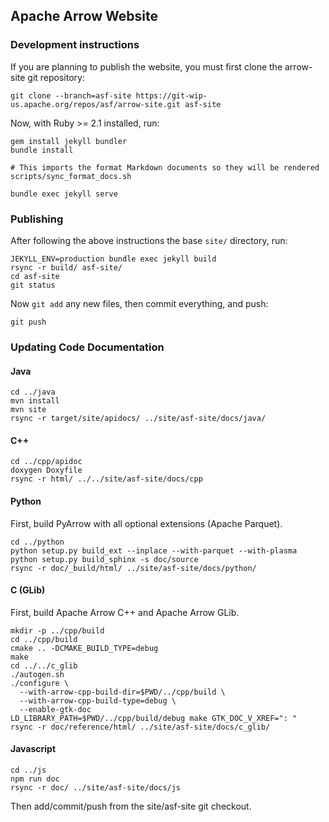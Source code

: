 <!---
  Licensed to the Apache Software Foundation (ASF) under one
  or more contributor license agreements.  See the NOTICE file
  distributed with this work for additional information
  regarding copyright ownership.  The ASF licenses this file
  to you under the Apache License, Version 2.0 (the
  "License"); you may not use this file except in compliance
  with the License.  You may obtain a copy of the License at

    http://www.apache.org/licenses/LICENSE-2.0

  Unless required by applicable law or agreed to in writing,
  software distributed under the License is distributed on an
  "AS IS" BASIS, WITHOUT WARRANTIES OR CONDITIONS OF ANY
  KIND, either express or implied.  See the License for the
  specific language governing permissions and limitations
  under the License.
-->

## Apache Arrow Website

### Development instructions

If you are planning to publish the website, you must first clone the arrow-site
git repository:

```shell
git clone --branch=asf-site https://git-wip-us.apache.org/repos/asf/arrow-site.git asf-site
```

Now, with Ruby >= 2.1 installed, run:

```shell
gem install jekyll bundler
bundle install

# This imports the format Markdown documents so they will be rendered
scripts/sync_format_docs.sh

bundle exec jekyll serve
```

### Publishing

After following the above instructions the base `site/` directory, run:

```shell
JEKYLL_ENV=production bundle exec jekyll build
rsync -r build/ asf-site/
cd asf-site
git status
```

Now `git add` any new files, then commit everything, and push:

```
git push
```

### Updating Code Documentation

#### Java

```
cd ../java
mvn install
mvn site
rsync -r target/site/apidocs/ ../site/asf-site/docs/java/
```

#### C++

```
cd ../cpp/apidoc
doxygen Doxyfile
rsync -r html/ ../../site/asf-site/docs/cpp
```

#### Python

First, build PyArrow with all optional extensions (Apache Parquet).

```
cd ../python
python setup.py build_ext --inplace --with-parquet --with-plasma
python setup.py build_sphinx -s doc/source
rsync -r doc/_build/html/ ../site/asf-site/docs/python/
```

#### C (GLib)

First, build Apache Arrow C++ and Apache Arrow GLib.

```
mkdir -p ../cpp/build
cd ../cpp/build
cmake .. -DCMAKE_BUILD_TYPE=debug
make
cd ../../c_glib
./autogen.sh
./configure \
  --with-arrow-cpp-build-dir=$PWD/../cpp/build \
  --with-arrow-cpp-build-type=debug \
  --enable-gtk-doc
LD_LIBRARY_PATH=$PWD/../cpp/build/debug make GTK_DOC_V_XREF=": "
rsync -r doc/reference/html/ ../site/asf-site/docs/c_glib/
```

#### Javascript

```
cd ../js
npm run doc
rsync -r doc/ ../site/asf-site/docs/js
```

Then add/commit/push from the site/asf-site git checkout.
